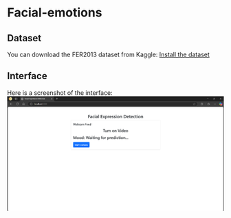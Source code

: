 ﻿# Facial-emotions
## Dataset
You can download the FER2013 dataset from Kaggle:
[Install the dataset](https://www.kaggle.com/datasets/deadskull7/fer2013)

## Interface
Here is a screenshot of the interface:
![Interface](<Screenshot 2025-01-02 141504.png>)
